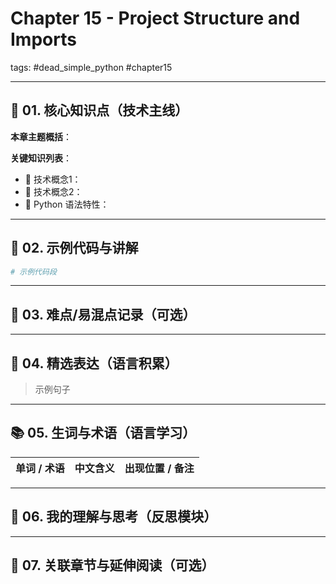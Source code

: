 # Chapter 15 - Project Structure and Imports  
tags: #dead_simple_python #chapter15

---

## 🧠 01. 核心知识点（技术主线）  
**本章主题概括**：  

**关键知识列表**：
- 🔹 技术概念1：
- 🔹 技术概念2：
- 🔹 Python 语法特性：

---

## 🔎 02. 示例代码与讲解  
```python
# 示例代码段
```

---

## 📘 03. 难点/易混点记录（可选）  

---

## 💬 04. 精选表达（语言积累）  
> 示例句子

---

## 📚 05. 生词与术语（语言学习）  
| 单词 / 术语        | 中文含义         | 出现位置 / 备注        |
|-------------------|------------------|------------------------|

---

## 🧠 06. 我的理解与思考（反思模块）  

---

## 🔗 07. 关联章节与延伸阅读（可选）  
